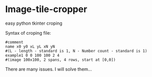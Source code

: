# Image-tile-cropper
easy python tkinter croping


Syntax of croping file:
```
#comment
name x0 y0 xL yL xN yN
#(L - length - standard is 1, N - Number count - standard is 1)
example1 0 0 100 100 2 4 
#(image 100x100, 2 spans, 4 rows, start at [0,0])
```

There are many issues. I will solve them...
